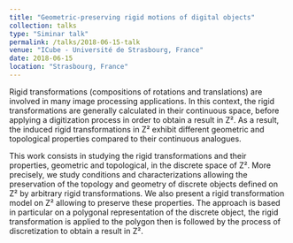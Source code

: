 ```yaml
---
title: "Geometric-preserving rigid motions of digital objects"
collection: talks
type: "Siminar talk"
permalink: /talks/2018-06-15-talk
venue: "ICube - Université de Strasbourg, France"
date: 2018-06-15
location: "Strasbourg, France"
---
```


Rigid transformations (compositions of rotations and translations) are involved in many image processing applications. In this context, the rigid transformations are generally calculated in their continuous space, before applying a digitization process in order to obtain a result in Z². As a result, the induced rigid transformations in Z² exhibit different geometric and topological properties compared to their continuous analogues.

This work consists in studying the rigid transformations and their properties, geometric and topological, in the discrete space of Z². More precisely, we study conditions and characterizations allowing the preservation of the topology and geometry of discrete objects defined on Z² by arbitrary rigid transformations. We also present a rigid transformation model on Z² allowing to preserve these properties. The approach is based in particular on a polygonal representation of the discrete object, the rigid transformation is applied to the polygon then is followed by the process of discretization to obtain a result in Z².